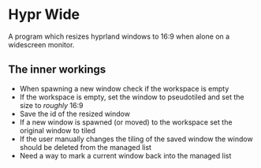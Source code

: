 # Hypr Wide

A program which resizes hyprland windows to 16:9 when alone on a widescreen monitor.

## The inner workings

- When spawning a new window check if the workspace is empty
- If the workspace is empty, set the window to pseudotiled and set the size to _roughly_ 16:9
- Save the id of the resized window
- If a new window is spawned (or moved) to the workspace set the original window to tiled
- If the user manually changes the tiling of the saved window the window should be deleted from the managed list
- Need a way to mark a current window back into the managed list
